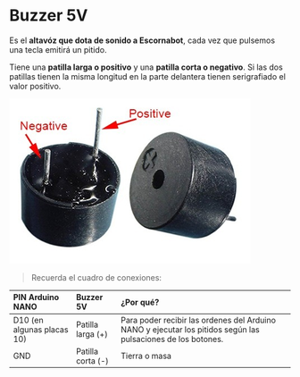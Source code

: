 # Buzzer 5V

Es el **altavóz que dota de sonido a Escornabot**, cada vez que pulsemos una tecla emitirá un pitido.

Tiene una **patilla larga o positivo** y una **patilla corta o negativo**. Si las dos patillas tienen la misma longitud en la parte delantera tienen serigrafiado el valor positivo.

![Buzzer 5V](/assets/Buzzer5V.jpg)

> Recuerda el cuadro de conexiones:

| PIN Arduino NANO | Buzzer 5V | ¿Por qué? |
| :--- | :--- | :--- |
| D10 \(en algunas placas 10\) | Patilla larga \(+\) | Para poder recibir las ordenes del Arduino NANO y ejecutar los pitidos según las pulsaciones de los botones. |
| GND | Patilla corta \(-\) | Tierra o masa |



